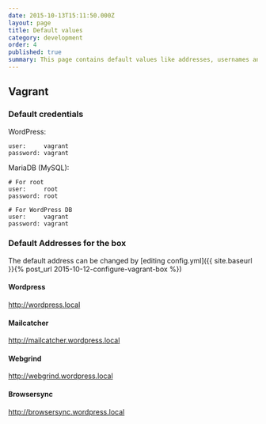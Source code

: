 ```yaml
---
date: 2015-10-13T15:11:50.000Z
layout: page
title: Default values
category: development
order: 4
published: true
summary: This page contains default values like addresses, usernames and passwords used in Vagrant box.
---
```

## Vagrant
### Default credentials

WordPress:

```
user:     vagrant
password: vagrant
```

MariaDB (MySQL):

```
# For root
user:     root
password: root

# For WordPress DB
user:     vagrant
password: vagrant
```
### Default Addresses for the box
The default address can be changed by [editing config.yml]({{ site.baseurl }}{% post_url 2015-10-12-configure-vagrant-box %})

#### Wordpress
http://wordpress.local

#### Mailcatcher
http://mailcatcher.wordpress.local

#### Webgrind
http://webgrind.wordpress.local

#### Browsersync
http://browsersync.wordpress.local
